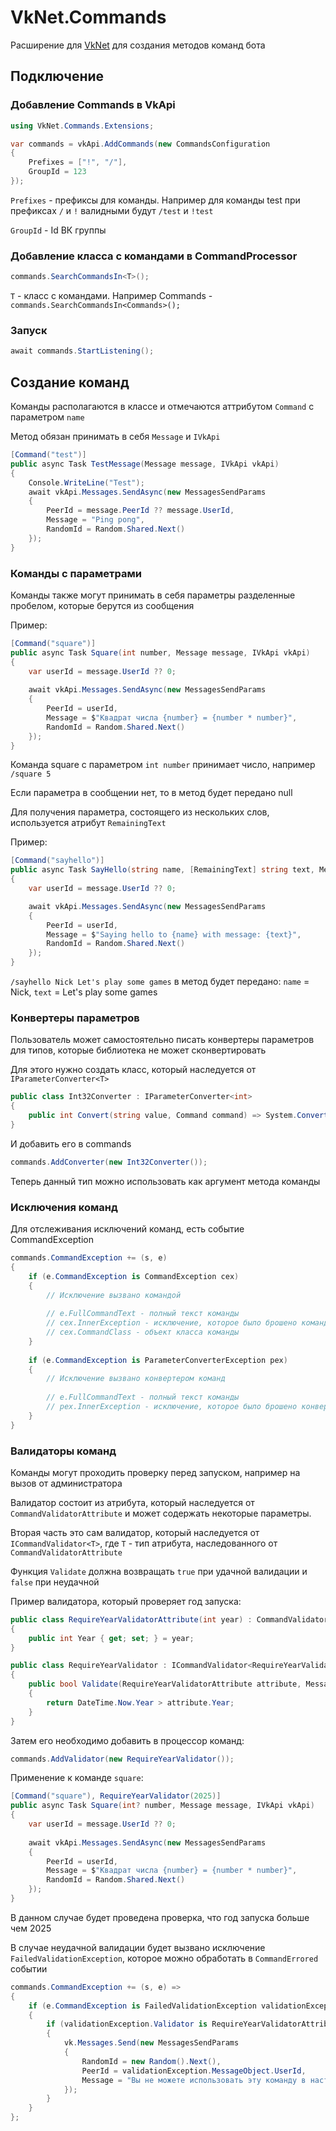 # VkNet.Commands

Расширение для [VkNet](https://github.com/vknet/vk) для создания методов команд бота

## Подключение

### Добавление Commands в VkApi
```C#
using VkNet.Commands.Extensions;

var commands = vkApi.AddCommands(new CommandsConfiguration
{
    Prefixes = ["!", "/"],
    GroupId = 123
});
```
`Prefixes` - префиксы для команды. Например для команды test при префиксах `/` и `!` валидными будут `/test` и `!test`

`GroupId` - Id ВК группы

### Добавление класса с командами в CommandProcessor

```C#
commands.SearchCommandsIn<T>();
```
`T` - класс с командами. Например Commands - `commands.SearchCommandsIn<Commands>();`

### Запуск

```C#
await commands.StartListening();
```

## Создание команд

Команды располагаются в классе и отмечаются аттрибутом `Command` с параметром `name`

Метод обязан принимать в себя `Message` и `IVkApi`
```C#
[Command("test")]
public async Task TestMessage(Message message, IVkApi vkApi)
{
    Console.WriteLine("Test");
    await vkApi.Messages.SendAsync(new MessagesSendParams
    {
        PeerId = message.PeerId ?? message.UserId,
        Message = "Ping pong",
        RandomId = Random.Shared.Next()
    });
}
```

### Команды с параметрами

Команды также могут принимать в себя параметры разделенные пробелом, которые берутся из сообщения

Пример:
```C#
[Command("square")]
public async Task Square(int number, Message message, IVkApi vkApi)
{
    var userId = message.UserId ?? 0;
    
    await vkApi.Messages.SendAsync(new MessagesSendParams
    {
        PeerId = userId,
        Message = $"Квадрат числа {number} = {number * number}",
        RandomId = Random.Shared.Next()
    });
}
```

Команда square с параметром `int number` принимает число, например `/square 5`

Если параметра в сообщении нет, то в метод будет передано null

Для получения параметра, состоящего из нескольких слов, используется атрибут `RemainingText`

Пример:
```C#
[Command("sayhello")]
public async Task SayHello(string name, [RemainingText] string text, Message message, IVkApi vkApi)
{
    var userId = message.UserId ?? 0;

    await vkApi.Messages.SendAsync(new MessagesSendParams
    {
        PeerId = userId,
        Message = $"Saying hello to {name} with message: {text}",
        RandomId = Random.Shared.Next()
    });
}
```
`/sayhello Nick Let's play some games` в метод будет передано: `name` = Nick, `text` = Let's play some games

### Конвертеры параметров

Пользователь может самостоятельно писать конвертеры параметров для типов, которые библиотека не может сконвертировать

Для этого нужно создать класс, который наследуется от `IParameterConverter<T>`

```C#
public class Int32Converter : IParameterConverter<int>
{
    public int Convert(string value, Command command) => System.Convert.ToInt32(value);
}
```

И добавить его в commands

```C#
commands.AddConverter(new Int32Converter());
```

Теперь данный тип можно использовать как аргумент метода команды

### Исключения команд

Для отслеживания исключений команд, есть событие CommandException

```C#
commands.CommandException += (s, e)
{
    if (e.CommandException is CommandException cex)
    {
        // Исключение вызвано командой
        
        // e.FullCommandText - полный текст команды
        // cex.InnerException - исключение, которое было брошено командой
        // cex.CommandClass - объект класса команды
    }
    
    if (e.CommandException is ParameterConverterException pex)
    {
        // Исключение вызвано конвертером команд
        
        // e.FullCommandText - полный текст команды
        // pex.InnerException - исключение, которое было брошено конвертером параметров
    }
}
```

### Валидаторы команд

Команды могут проходить проверку перед запуском, например на вызов от администратора

Валидатор состоит из атрибута, который наследуется от `CommandValidatorAttribute` и может содержать некоторые параметры.

Вторая часть это сам валидатор, который наследуется от `ICommandValidator<T>`, где `T` - тип атрибута, наследованного от `CommandValidatorAttribute`

Функция `Validate` должна возвращать `true` при удачной валидации и `false` при неудачной

Пример валидатора, который проверяет год запуска:

```C#
public class RequireYearValidatorAttribute(int year) : CommandValidatorAttribute
{
    public int Year { get; set; } = year;
}

public class RequireYearValidator : ICommandValidator<RequireYearValidatorAttribute>
{
    public bool Validate(RequireYearValidatorAttribute attribute, Message message, params object?[] parameters)
    { 
        return DateTime.Now.Year > attribute.Year;
    }
}
```

Затем его необходимо добавить в процессор команд:

```C#
commands.AddValidator(new RequireYearValidator());
```

Применение к команде `square`:

```C#
[Command("square"), RequireYearValidator(2025)]
public async Task Square(int? number, Message message, IVkApi vkApi)
{
    var userId = message.UserId ?? 0;
    
    await vkApi.Messages.SendAsync(new MessagesSendParams
    {
        PeerId = userId,
        Message = $"Квадрат числа {number} = {number * number}",
        RandomId = Random.Shared.Next()
    });
}
```

В данном случае будет проведена проверка, что год запуска больше чем 2025

В случае неудачной валидации будет вызвано исключение `FailedValidationException`, которое можно обработать в `CommandErrored` событии

```C#
commands.CommandException += (s, e) =>
{
    if (e.CommandException is FailedValidationException validationException)
    {
        if (validationException.Validator is RequireYearValidatorAttribute)
        {
            vk.Messages.Send(new MessagesSendParams
            {
                RandomId = new Random().Next(),
                PeerId = validationException.MessageObject.UserId,
                Message = "Вы не можете использовать эту команду в настоящее время"
            });
        }
    }
};
```